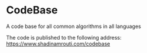 # CodeBase
A code base for all common algorithms in all languages

The code is published to the following address:
https://www.shadinamrouti.com/codebase
